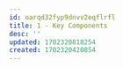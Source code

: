 ```yaml
---
id: oarqd32fyp9dnvv2eqflrfl
title: 1 - Key Components
desc: ''
updated: 1702320818254
created: 1702320420854
---
```

